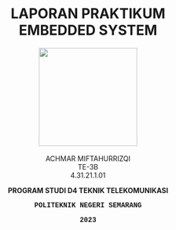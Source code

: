 <h1 align="center">LAPORAN PRAKTIKUM<br>EMBEDDED SYSTEM</h1>
<p align="center">
  <img src="https://web.polines.ac.id/wp-content/uploads/2022/01/Logo-Polines-96dpi-200px-150x150.png" width="200" height="200">
<br>
<br>ACHMAR MIFTAHURRIZQI
<br>TE-3B
<br>4.31.21.1.01</p>
<b><p align="center">PROGRAM STUDI D4 TEKNIK TELEKOMUNIKASI</p>
<p style="font-family:courier;" align="center">POLITEKNIK NEGERI SEMARANG</p>
<p style="font-family:courier;" align="center">2023</p></b>
